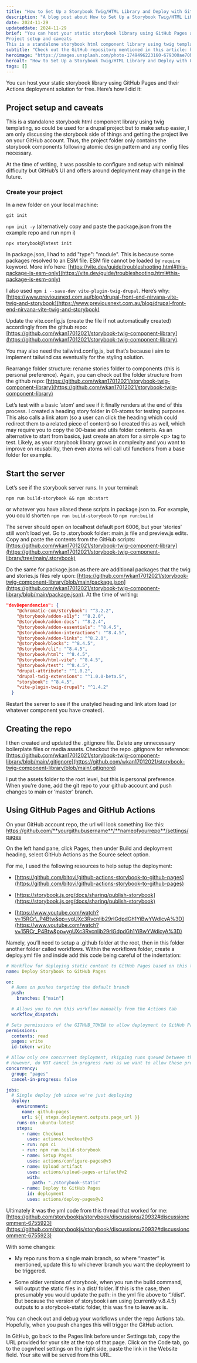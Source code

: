 ```yaml
---
title: "How to Set Up a Storybook Twig/HTML Library and Deploy with GitHub Actions"
description: "A blog post about How to Set Up a Storybook Twig/HTML Library and Deploy with GitHub Actions"
date: 2024-11-29
updateddate: 2024-11-29
brief: "You can host your static storybook library using GitHub Pages and their Actions deployment solution for free. Here’s how I did it:
Project setup and caveats
This is a standalone storybook html component library using twig templating, so could be used..."
subtitle: "Check out the GitHub repository mentioned in this article: https://github.com/wkan17012021/storybook-twig-component-library"
heroimage: "https://images.unsplash.com/photo-1749496223160-679300ae70b6?q=80&w=2232&auto=format&fit=crop&ixlib=rb-4.1.0&ixid=M3wxMjA3fDB8MHxwaG90by1wYWdlfHx8fGVufDB8fHx8fA%3D%3D"
heroalt: "How to Set Up a Storybook Twig/HTML Library and Deploy with GitHub Actions"
tags: []
---
```


You can host your static storybook library using GitHub Pages and their Actions deployment solution for free. Here’s how I did it:

## Project setup and caveats

This is a standalone storybook html component library using twig templating, so could be used for a drupal project but to make setup easier, I am only discussing the storybook side of things and getting the project live on your GitHub account. Thus, the project folder only contains the storybook components following atomic design pattern and any config files necessary.

At the time of writing, it was possible to configure and setup with minimal difficulty but GitHub’s UI and offers around deployment may change in the future.

### Create your project

In a new folder on your local machine:

`git init`

`npm init -y` (alternatively copy and paste the package.json from the example repo and run npm i)

`npx storybook@latest init`

In package.json, I had to add "type": "module". This is because some packages resolved to an ESM file. ESM file cannot be loaded by `require` keyword. More info here: [https://vite.dev/guide/troubleshooting.html#this-package-is-esm-only](https://vite.dev/guide/troubleshooting.html#this-package-is-esm-only)

I also used `npm i --save-dev vite-plugin-twig-drupal`. Here’s why: [https://www.previousnext.com.au/blog/drupal-front-end-nirvana-vite-twig-and-storybook](https://www.previousnext.com.au/blog/drupal-front-end-nirvana-vite-twig-and-storybook)

Update the vite.config.js (create the file if not automatically created) accordingly from the github repo: [https://github.com/wkan17012021/storybook-twig-component-library](https://github.com/wkan17012021/storybook-twig-component-library).

You may also need the tailwind.config.js, but that’s because i aim to implement tailwind css eventually for the styling solution.

Rearrange folder structure: rename stories folder to components (this is personal preference). Again, you can check out the folder structure from the github repo: [https://github.com/wkan17012021/storybook-twig-component-library](https://github.com/wkan17012021/storybook-twig-component-library)

Let’s test with a basic ‘atom’ and see if it finally renders at the end of this process. I created a heading story folder in 01-atoms for testing purposes. This also calls a link atom (so a user can click the heading which could redirect them to a related piece of content) so I created this as well, which may require you to copy the 00-base and utils folder contents. As an alternative to start from basics, just create an atom for a simple &lt;p&gt; tag to test. Likely, as your storybook library grows in complexity and you want to improve on reusability, then even atoms will call util functions from a base folder for example.

## Start the server

Let’s see if the storybook server runs. In your terminal:

`npm run build-storybook && npm sb:start`

or whatever you have aliased these scripts in package.json to. For example, you could shorten `npm run build-storybook` to `npm run:build`

The server should open on localhost default port 6006, but your ‘stories’ still won’t load yet. Go to .storybook folder: main.js file and preview.js edits. Copy and paste the contents from the GitHub scripts: [https://github.com/wkan17012021/storybook-twig-component-library](https://github.com/wkan17012021/storybook-twig-component-library/tree/main/.storybook)

Do the same for package.json as there are additional packages that the twig and stories.js files rely upon: [https://github.com/wkan17012021/storybook-twig-component-library/blob/main/package.json](https://github.com/wkan17012021/storybook-twig-component-library/blob/main/package.json). At the time of writing:

```json
"devDependencies": {
    "@chromatic-com/storybook": "^3.2.2",
    "@storybook/addon-a11y": "^8.2.0",
    "@storybook/addon-docs": "^8.2.4",
    "@storybook/addon-essentials": "^8.4.5",
    "@storybook/addon-interactions": "^8.4.5",
    "@storybook/addon-links": "^8.2.0",
    "@storybook/blocks": "^8.4.5",
    "@storybook/cli": "^8.4.5",
    "@storybook/html": "^8.4.5",
    "@storybook/html-vite": "^8.4.5",
    "@storybook/test": "^8.4.5",
    "drupal-attribute": "^1.0.2",
    "drupal-twig-extensions": "^1.0.0-beta.5",
    "storybook": "^8.4.5",
    "vite-plugin-twig-drupal": "^1.4.2"
  }
```

Restart the server to see if the unstyled heading and link atom load (or whatever component you have created).

## Creating the repo

I then created and updated the .gitignore file. Delete any unnecessary boilerplate files or media assets. Checkout the repo .gitignore for reference: [https://github.com/wkan17012021/storybook-twig-component-library/blob/main/.gitignore](https://github.com/wkan17012021/storybook-twig-component-library/blob/main/.gitignore)

I put the assets folder to the root level, but this is personal preference. When you’re done, add the git repo to your github account and push changes to main or ‘master’ branch.

## Using GitHub Pages and GitHub Actions

On your GitHub account repo, the url will look something like this:  
https://github.com/**yourgithubusername**/**nameofyourrepo**/settings/pages

On the left hand pane, click Pages, then under Build and deployment heading, select GitHub Actions as the Source select option.

For me, I used the following resources to help setup the deployment:

* [https://github.com/bitovi/github-actions-storybook-to-github-pages](https://github.com/bitovi/github-actions-storybook-to-github-pages)
    
* [https://storybook.js.org/docs/sharing/publish-storybook](https://storybook.js.org/docs/sharing/publish-storybook)
    
* [https://www.youtube.com/watch?v=15RCr\_P4Btw&pp=ygUXc3Rvcnlib29rIGdpdGh1YiBwYWdlcyA%3D](https://www.youtube.com/watch?v=15RCr_P4Btw&pp=ygUXc3Rvcnlib29rIGdpdGh1YiBwYWdlcyA%3D)
    

Namely, you’ll need to setup a .github folder at the root, then in this folder another folder called workflows. Within the workflows folder, create a deploy.yml file and inside add this code being careful of the indentation:

```yaml
# Workflow for deploying static content to GitHub Pages based on this thread: https://github.com/storybookjs/storybook/discussions/20932#discussioncomment-6755923
name: Deploy Storybook to GitHub Pages

on:
  # Runs on pushes targeting the default branch
  push:
    branches: ["main"]

  # Allows you to run this workflow manually from the Actions tab
  workflow_dispatch:

# Sets permissions of the GITHUB_TOKEN to allow deployment to GitHub Pages
permissions:
  contents: read
  pages: write
  id-token: write

# Allow only one concurrent deployment, skipping runs queued between the run in-progress and latest queued.
# However, do NOT cancel in-progress runs as we want to allow these production deployments to complete.
concurrency:
  group: "pages"
  cancel-in-progress: false

jobs:
  # Single deploy job since we're just deploying
  deploy:
    environment:
      name: github-pages
      url: ${{ steps.deployment.outputs.page_url }}
    runs-on: ubuntu-latest
    steps:
      - name: Checkout
        uses: actions/checkout@v3
      - run: npm ci
      - run: npm run build-storybook
      - name: Setup Pages
        uses: actions/configure-pages@v3
      - name: Upload artifact
        uses: actions/upload-pages-artifact@v2
        with:
          path: "./storybook-static"
      - name: Deploy to GitHub Pages
        id: deployment
        uses: actions/deploy-pages@v2
```

Ultimately it was the yml code from this thread that worked for me: [https://github.com/storybookjs/storybook/discussions/20932#discussioncomment-6755923](https://github.com/storybookjs/storybook/discussions/20932#discussioncomment-6755923)

With some changes:

* My repo runs from a single main branch, so where “master” is mentioned, update this to whichever branch you want the deployment to be triggered.
    

* Some older versions of storybook, when you run the build command, will output the static files in a dist/ folder. If this is the case, then presumably you would update the path: in the yml file above to “./dist“. But because the version of storybook i am using (currently v.8.4.5) outputs to a storybook-static folder, this was fine to leave as is.
    

You can check out and debug your workflows under the repo Actions tab. Hopefully, when you push changes this will trigger the GitHub action.

In GitHub, go back to the Pages link before under Settings tab, copy the URL provided for your site at the top of that page. Click on the Code tab, go to the cogwheel settings on the right side, paste the link in the Website field. Your site will be served from this URL.